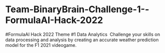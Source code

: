# Team-BinaryBrain-Challenge-1--FormulaAI-Hack-2022
#FormulaAI Hack 2022 Theme #1 Data Analytics  ​  Challenge your skills on data processing and analysis by creating an accurate weather prediction model for the F1 2021 videogame.
